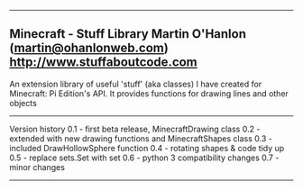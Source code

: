 -------------------------------------------------------------------------------
Minecraft - Stuff Library
Martin O'Hanlon (martin@ohanlonweb.com)
http://www.stuffaboutcode.com
-------------------------------------------------------------------------------

An extension library of useful 'stuff' (aka classes) I have created for 
Minecraft: Pi Edition's API.  It provides functions for drawing lines
and other objects

------------------------------------------------------------------------------

Version history
0.1 - first beta release, MinecraftDrawing class
0.2 - extended with new drawing functions and MinecraftShapes class
0.3 - included DrawHollowSphere function
0.4 - rotating shapes & code tidy up
0.5 - replace sets.Set with set
0.6 - python 3 compatibility changes
0.7 - minor changes

-------------------------------------------------------------------------------
